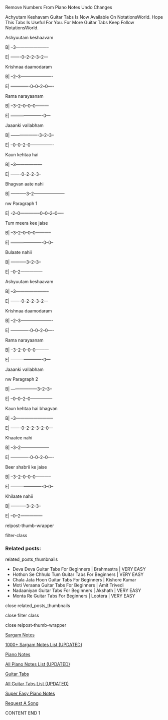 
Remove Numbers From Piano Notes
Undo Changes

Achyutam Keshavam Guitar Tabs Is Now Available On NotationsWorld. Hope This Tabs Is Useful For You. For More Guitar Tabs Keep Follow NotationsWorld.

Ashyuutam keshaavam

B| –3———————–

E| ——-0–2–2–3–2—

Krishnaa daamodaram

B| –2–3———————-

E| ————-0–0–2–0—-

Rama narayaanam

B| –3–2–0–0–0———

E| ———————-0—

Jaaanki vallabham

B| ——————-3–2–3–

E| –0–0–2–0—————-

Kaun kehtaa hai

B| –3——————

E| ——-0–2–2–3–

Bhagvan aate nahi

B| ———–3–2———————

nw Paragraph 1

E| -2–0————–0–0–2–0—-

Tum meera kee jaise

B| –3–2–0–0–0———–

E| ———————-0–0–

Bulaate nahii

B| ———–3–2–3–

E| –0–2—————

Ashyuutam keshaavam

B| –3———————–

E| ——-0–2–2–3–2—

Krishnaa daamodaram

B| –2–3———————-

E| ————-0–0–2–0—-

Rama narayaanam

B| –3–2–0–0–0———

E| ———————-0—

Jaaanki vallabham

nw Paragraph 2

B| ——————3–2–3–

E| –0–0–2–0—————

Kaun kehtaa hai bhagvan

B| –3————————–

E| ——-0–2–2–3–2–0—

Khaatee nahi

B| –3–2——————–

E| ————-0–0–2–0—-

Beer shabrii ke jaise

B| –3–2–0–0–0———–

E| ———————-0–0–

Khilaate nahii

B| ———–3–2–3–

E| –0–2—————

relpost-thumb-wrapper

filter-class

### Related posts:

related_posts_thumbnails

* Deva Deva Guitar Tabs For Beginners | Brahmastra | VERY EASY
* Hothon Se Chhulo Tum Guitar Tabs For Beginners | VERY EASY
* Chala Jata Hoon Guitar Tabs For Beginners | Kishore Kumar
* Moti Veraana Guitar Tabs For Beginners | Amit Trivedi
* Nadaaniyan Guitar Tabs For Beginners | Akshath | VERY EASY
* Monta Re Guitar Tabs For Beginners | Lootera | VERY EASY

close related_posts_thumbnails

close filter class

close relpost-thumb-wrapper

[Sargam Notes](https://www.notationsworld.com/sargam-notes.html)

[1000+ Sargam Notes List (UPDATED)](https://www.notationsworld.com/all-songs-list-sargam-notes.html)

[Piano Notes](https://www.notationsworld.com/piano-notes.html)

[All Piano Notes List (UPDATED)](https://www.notationsworld.com/all-songs-list-piano-notes.html)

[Guitar Tabs](https://www.notationsworld.com/guitar-tabs.html)

[All Guitar Tabs List (UPDATED)](https://www.notationsworld.com/all-songs-list-guitar-tabs.html)

[Super Easy Piano Notes](https://studywall.in/)

[Request A Song](https://www.notationsworld.com/request-a-song.html)

CONTENT END 1

